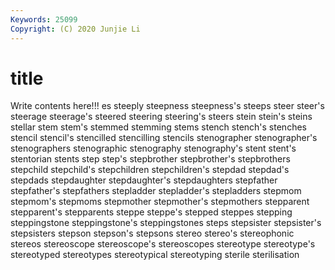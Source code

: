 ```yaml
---
Keywords: 25099
Copyright: (C) 2020 Junjie Li
---
```


# title

Write contents here!!!
es 
steeply 
steepness 
steepness's
steeps 
steer 
steer's 
steerage 
steerage's 
steered 
steering 
steering's 
steers 
stein
stein's 
steins 
stellar 
stem 
stem's 
stemmed 
stemming 
stems 
stench 
stench's
stenches 
stencil 
stencil's 
stencilled 
stencilling 
stencils 
stenographer 
stenographer's 
stenographers 
stenographic
stenography 
stenography's 
stent 
stent's 
stentorian 
stents 
step 
step's 
stepbrother 
stepbrother's
stepbrothers 
stepchild 
stepchild's 
stepchildren 
stepchildren's 
stepdad 
stepdad's 
stepdads 
stepdaughter 
stepdaughter's
stepdaughters 
stepfather 
stepfather's 
stepfathers 
stepladder 
stepladder's 
stepladders 
stepmom 
stepmom's 
stepmoms
stepmother 
stepmother's 
stepmothers 
stepparent 
stepparent's 
stepparents 
steppe 
steppe's 
stepped 
steppes
stepping 
steppingstone 
steppingstone's 
steppingstones 
steps 
stepsister 
stepsister's 
stepsisters 
stepson 
stepson's
stepsons 
stereo 
stereo's 
stereophonic 
stereos 
stereoscope 
stereoscope's 
stereoscopes 
stereotype 
stereotype's
stereotyped 
stereotypes 
stereotypical 
stereotyping 
sterile 
sterilisation 
